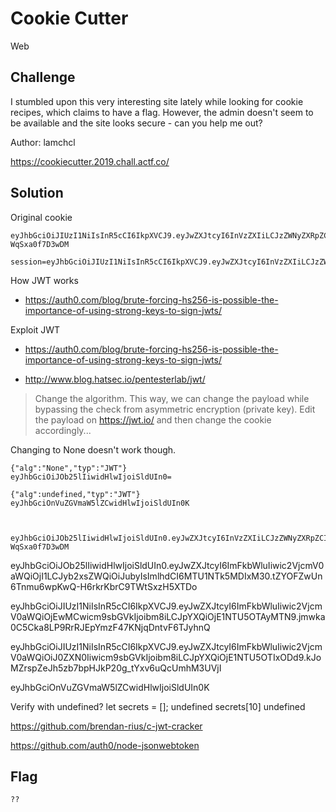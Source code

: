 # Cookie Cutter
Web

## Challenge 

I stumbled upon this very interesting site lately while looking for cookie recipes, which claims to have a flag. However, the admin doesn't seem to be available and the site looks secure - can you help me out?

Author: lamchcl

https://cookiecutter.2019.chall.actf.co/

## Solution

Original cookie

	eyJhbGciOiJIUzI1NiIsInR5cCI6IkpXVCJ9.eyJwZXJtcyI6InVzZXIiLCJzZWNyZXRpZCI6MjUsInJvbGxlZCI6Im5vIiwiaWF0IjoxNTU1OTkwMjEzfQ.qr6AetDp8L_V71hWa1MDR0vDaFOWk-WqSxa0f7D3wDM

	session=eyJhbGciOiJIUzI1NiIsInR5cCI6IkpXVCJ9.eyJwZXJtcyI6InVzZXIiLCJzZWNyZXRpZCI6OTUsInJvbGxlZCI6Im5vIiwiaWF0IjoxNTU1OTkyMTg3fQ.Ft_BpPuSlmMDIEhSBryvq_a6xvntfbghUveNmdNlnFU


How JWT works

- https://auth0.com/blog/brute-forcing-hs256-is-possible-the-importance-of-using-strong-keys-to-sign-jwts/

Exploit JWT

- https://auth0.com/blog/brute-forcing-hs256-is-possible-the-importance-of-using-strong-keys-to-sign-jwts/

- http://www.blog.hatsec.io/pentesterlab/jwt/

> Change the algorithm. This way, we can change the payload while bypassing the check from asymmetric encryption (private key). Edit the payload on https://jwt.io/ and then change the cookie accordingly...

Changing to None doesn't work though.

	{"alg":"None","typ":"JWT"}
	eyJhbGciOiJOb25lIiwidHlwIjoiSldUIn0=

	{"alg":undefined,"typ":"JWT"}
	eyJhbGciOnVuZGVmaW5lZCwidHlwIjoiSldUIn0K



	eyJhbGciOiJOb25lIiwidHlwIjoiSldUIn0.eyJwZXJtcyI6InVzZXIiLCJzZWNyZXRpZCI6MjUsInJvbGxlZCI6Im5vIiwiaWF0IjoxNTU1OTkwMjEzfQ.qr6AetDp8L_V71hWa1MDR0vDaFOWk-WqSxa0f7D3wDM

eyJhbGciOiJOb25lIiwidHlwIjoiSldUIn0.eyJwZXJtcyI6ImFkbWluIiwic2VjcmV0aWQiOjI1LCJyb2xsZWQiOiJubyIsImlhdCI6MTU1NTk5MDIxM30.tZYOFZwUn6Tnmu6wpKwQ-H6rkrKbrC9TWtSxzH5XTDo


eyJhbGciOiJIUzI1NiIsInR5cCI6IkpXVCJ9.eyJwZXJtcyI6ImFkbWluIiwic2VjcmV0aWQiOjEwMCwicm9sbGVkIjoibm8iLCJpYXQiOjE1NTU5OTAyMTN9.jmwka0C5Cka8LP9RrRJEpYmzF47KNjqDntvF6TJyhnQ



eyJhbGciOiJIUzI1NiIsInR5cCI6IkpXVCJ9.eyJwZXJtcyI6ImFkbWluIiwic2VjcmV0aWQiOiJ0ZXN0Iiwicm9sbGVkIjoibm8iLCJpYXQiOjE1NTU5OTIxODd9.kJoMZrspZeJh5zb7bpHJkP20g_tYxv6uQcUmhM3UVjI


eyJhbGciOnVuZGVmaW5lZCwidHlwIjoiSldUIn0K

Verify with undefined?
let secrets = [];
undefined
secrets[10]
undefined

https://github.com/brendan-rius/c-jwt-cracker

https://github.com/auth0/node-jsonwebtoken

## Flag

	??